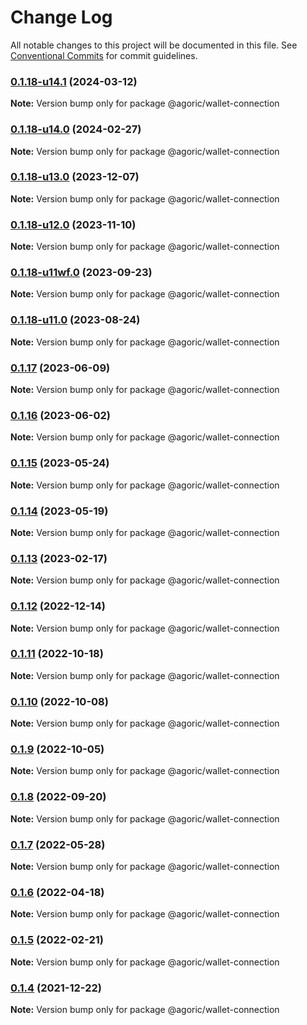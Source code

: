 # Change Log

All notable changes to this project will be documented in this file.
See [Conventional Commits](https://conventionalcommits.org) for commit guidelines.

### [0.1.18-u14.1](https://github.com/gibson042/agoric-sdk/compare/@agoric/wallet-connection@0.1.18-u14.0...@agoric/wallet-connection@0.1.18-u14.1) (2024-03-12)

**Note:** Version bump only for package @agoric/wallet-connection





### [0.1.18-u14.0](https://github.com/Agoric/agoric-sdk/compare/@agoric/wallet-connection@0.1.18-u13.0...@agoric/wallet-connection@0.1.18-u14.0) (2024-02-27)

**Note:** Version bump only for package @agoric/wallet-connection





### [0.1.18-u13.0](https://github.com/Agoric/agoric-sdk/compare/@agoric/wallet-connection@0.1.18-u12.0...@agoric/wallet-connection@0.1.18-u13.0) (2023-12-07)

**Note:** Version bump only for package @agoric/wallet-connection





### [0.1.18-u12.0](https://github.com/Agoric/agoric-sdk/compare/@agoric/wallet-connection@0.1.18-u11wf.0...@agoric/wallet-connection@0.1.18-u12.0) (2023-11-10)

**Note:** Version bump only for package @agoric/wallet-connection





### [0.1.18-u11wf.0](https://github.com/Agoric/agoric-sdk/compare/@agoric/wallet-connection@0.1.18-u11.0...@agoric/wallet-connection@0.1.18-u11wf.0) (2023-09-23)

**Note:** Version bump only for package @agoric/wallet-connection





### [0.1.18-u11.0](https://github.com/Agoric/agoric-sdk/compare/@agoric/wallet-connection@0.1.17...@agoric/wallet-connection@0.1.18-u11.0) (2023-08-24)

**Note:** Version bump only for package @agoric/wallet-connection





### [0.1.17](https://github.com/Agoric/agoric-sdk/compare/@agoric/wallet-connection@0.1.16...@agoric/wallet-connection@0.1.17) (2023-06-09)

**Note:** Version bump only for package @agoric/wallet-connection





### [0.1.16](https://github.com/Agoric/agoric-sdk/compare/@agoric/wallet-connection@0.1.15...@agoric/wallet-connection@0.1.16) (2023-06-02)

**Note:** Version bump only for package @agoric/wallet-connection





### [0.1.15](https://github.com/Agoric/agoric-sdk/compare/@agoric/wallet-connection@0.1.14...@agoric/wallet-connection@0.1.15) (2023-05-24)

**Note:** Version bump only for package @agoric/wallet-connection





### [0.1.14](https://github.com/Agoric/agoric-sdk/compare/@agoric/wallet-connection@0.1.11...@agoric/wallet-connection@0.1.14) (2023-05-19)

**Note:** Version bump only for package @agoric/wallet-connection





### [0.1.13](https://github.com/Agoric/agoric-sdk/compare/@agoric/wallet-connection@0.1.12...@agoric/wallet-connection@0.1.13) (2023-02-17)

**Note:** Version bump only for package @agoric/wallet-connection





### [0.1.12](https://github.com/Agoric/agoric-sdk/compare/@agoric/wallet-connection@0.1.11...@agoric/wallet-connection@0.1.12) (2022-12-14)

**Note:** Version bump only for package @agoric/wallet-connection





### [0.1.11](https://github.com/Agoric/agoric-sdk/compare/@agoric/wallet-connection@0.1.10...@agoric/wallet-connection@0.1.11) (2022-10-18)

**Note:** Version bump only for package @agoric/wallet-connection





### [0.1.10](https://github.com/Agoric/agoric-sdk/compare/@agoric/wallet-connection@0.1.9...@agoric/wallet-connection@0.1.10) (2022-10-08)

**Note:** Version bump only for package @agoric/wallet-connection





### [0.1.9](https://github.com/Agoric/agoric-sdk/compare/@agoric/wallet-connection@0.1.8...@agoric/wallet-connection@0.1.9) (2022-10-05)

**Note:** Version bump only for package @agoric/wallet-connection





### [0.1.8](https://github.com/Agoric/agoric-sdk/compare/@agoric/wallet-connection@0.1.7...@agoric/wallet-connection@0.1.8) (2022-09-20)

**Note:** Version bump only for package @agoric/wallet-connection





### [0.1.7](https://github.com/Agoric/agoric-sdk/compare/@agoric/wallet-connection@0.1.6...@agoric/wallet-connection@0.1.7) (2022-05-28)

**Note:** Version bump only for package @agoric/wallet-connection





### [0.1.6](https://github.com/Agoric/agoric-sdk/compare/@agoric/wallet-connection@0.1.5...@agoric/wallet-connection@0.1.6) (2022-04-18)

**Note:** Version bump only for package @agoric/wallet-connection





### [0.1.5](https://github.com/Agoric/agoric-sdk/compare/@agoric/wallet-connection@0.1.4...@agoric/wallet-connection@0.1.5) (2022-02-21)

**Note:** Version bump only for package @agoric/wallet-connection





### [0.1.4](https://github.com/Agoric/agoric-sdk/compare/@agoric/wallet-connection@0.1.2...@agoric/wallet-connection@0.1.4) (2021-12-22)

**Note:** Version bump only for package @agoric/wallet-connection

